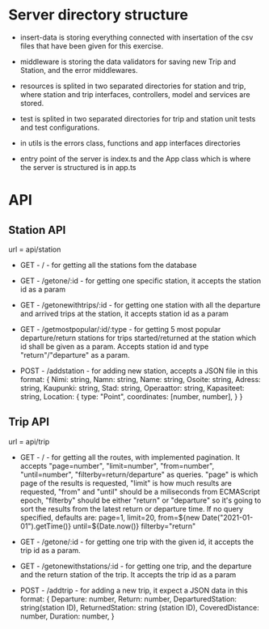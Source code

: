 # Server directory structure

- insert-data is storing everything connected with insertation of the csv files that have been given for this exercise.

- middleware is storing the data validators for saving new Trip and Station, and the error middlewares.

- resources is splited in two separated directories for station and trip, where station and trip interfaces, controllers, model and services are stored.

- test is splited in two separated directories for trip and station unit tests and test configurations.

- in utils is the errors class, functions and app interfaces directories

- entry point of the server is index.ts and the App class which is where the server is structured is in app.ts

# API

## Station API

url = api/station

- GET - / - for getting all the stations fom the database

- GET - /getone/:id - for getting one specific station, it accepts the station id as a param

- GET - /getonewithtrips/:id - for getting one station with all the departure and arrived trips at the station, it accepts station id as a param

- GET - /getmostpopular/:id/:type - for getting 5 most popular departure/return stations for trips started/returned at the station which id shall be given as a param. Accepts station id and type "return"/"departure" as a param.

- POST - /addstation - for adding new station, accepts a JSON file in this format:
  {
  Nimi: string,
  Namn: string,
  Name: string,
  Osoite: string,
  Adress: string,
  Kaupunki: string,
  Stad: string,
  Operaattor: string,
  Kapasiteet: string,
  Location: {
  type: "Point",
  coordinates: [number, number],
  }
  }

## Trip API

url = api/trip

- GET - / - for getting all the routes, with implemented pagination. It accepts "page=number", "limit=number", "from=number", "until=number", "filterby=return/departure" as queries.
  "page" is which page of the results is requested,
  "limit" is how much results are requested,
  "from" and "until" should be a miliseconds from ECMAScript epoch, "filterby" should be either "return" or "departure" so it's going to sort the results from the latest return or departure time.
  If no query specified, defaults are:
  page=1,
  limit=20,
  from=${new Date("2021-01-01").getTime()} 
  until=${Date.now()}
  filterby="return"

- GET - /getone/:id - for getting one trip with the given id, it accepts the trip id as a param.

- GET - /getonewithstations/:id - for getting one trip, and the departure and the return station of the trip. It accepts the trip id as a param

- POST - /addtrip - for adding a new trip, it expect a JSON data in this format:
  {
  Departure: number,
  Return: number,
  DeparturedStation: string(station ID),
  ReturnedStation: string (station ID),
  CoveredDistance: number,
  Duration: number,
  }
